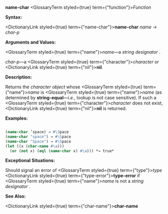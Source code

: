 **name-char** <GlossaryTerm styled={true} term={"function"}><i>Function</i></GlossaryTerm> 



**Syntax:** 



<DictionaryLink styled={true} term={"name-char"}><b>name-char</b></DictionaryLink> *name → char-p* 



**Arguments and Values:** 



<GlossaryTerm styled={true} term={"name"}><i>name</i></GlossaryTerm>—a *string designator* . 



*char-p*—a <GlossaryTerm styled={true} term={"character"}><i>character</i></GlossaryTerm> or <DictionaryLink styled={true} term={"nil"}><b>nil</b></DictionaryLink>. 



**Description:** 



Returns the *character object* whose <GlossaryTerm styled={true} term={"name"}><i>name</i></GlossaryTerm> is <GlossaryTerm styled={true} term={"name"}><i>name</i></GlossaryTerm> (as determined by **string-equal**—*i.e.*, lookup is not case sensitive). If such a <GlossaryTerm styled={true} term={"character"}><i>character</i></GlossaryTerm> does not exist, <DictionaryLink styled={true} term={"nil"}><b>nil</b></DictionaryLink> is returned. 



**Examples:**
```lisp

(name-char ’space) → #\Space 
(name-char "space") → #\Space 
(name-char "Space") → #\Space 
(let ((x (char-name #\a))) 
  (or (not x) (eql (name-char x) #\a))) *→ true* 

```
**Exceptional Situations:** 



Should signal an error of <GlossaryTerm styled={true} term={"type"}><i>type</i></GlossaryTerm> <DictionaryLink styled={true} term={"type-error"}><b>type-error</b></DictionaryLink> if <GlossaryTerm styled={true} term={"name"}><i>name</i></GlossaryTerm> is not a *string designator* . 



**See Also:** 



<DictionaryLink styled={true} term={"char-name"}><b>char-name</b></DictionaryLink> 







 



 





